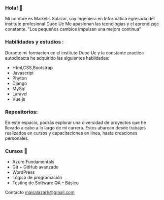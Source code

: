 ### Hola! 👋

Mi nombre es Maikelis Salazar, soy Ingeniera en Informática egresada del instituto profesional Duoc Uc 
Me apasionan las tecnologias y el aprendizaje constante. "Los pequeños cambios impulsan una mejora continua"

### Habilidades y estudios : 
Durante mi formacion en el instituto Duoc Uc y la constante practica autodidacta he adquirido las siguientes hablidades:

* Html,CSS,Bootstrap 
* Javascript 
* Phyton
* Django
* MySql
* Laravel
* Vue js


### Repositorios: 
En este espacio, podrás explorar una diversidad de proyectos que he llevado a cabo a lo largo de mi carrera. Estos abarcan desde trabajos realizados en cursos y capacitaciones en línea, hasta creaciones personales.

### Cursos 📖
* Azure Fundamentals 
* Git + GitHub avanzado 
* WordPress 
* Lógica de programación
* Testing de Software QA – Básico 

Contacto maisalazarh@gmail.com
